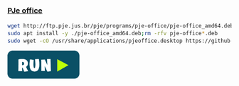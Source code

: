 ### [PJe office](http://www.pje.jus.br/wiki/index.php/PJeOffice)
```bash
wget http://ftp.pje.jus.br/pje/programs/pje-office/pje-office_amd64.deb --no-check-certificate
sudo apt install -y ./pje-office_amd64.deb;rm -rfv pje-office*.deb
sudo wget -cO /usr/share/applications/pjeoffice.desktop https://github.com/rauldipeas/Unity-XP/raw/master/resources/pjeoffice.desktop
```
[![bashrun-url](images/bashrun-url.png)](br:pjeoffice)